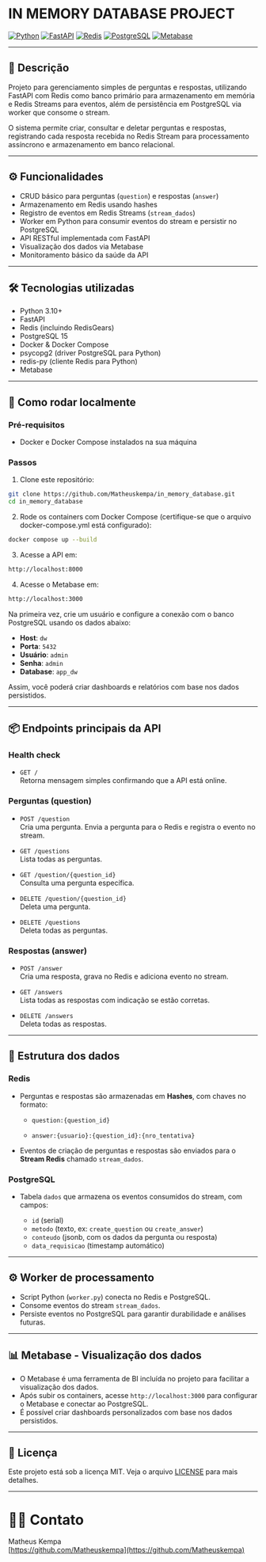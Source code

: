 # IN MEMORY DATABASE PROJECT

[![Python](https://img.shields.io/badge/python-3.10-blue.svg)](https://www.python.org/) 
[![FastAPI](https://img.shields.io/badge/FastAPI-0.95-green.svg)](https://fastapi.tiangolo.com/)
[![Redis](https://img.shields.io/badge/Redis-7.0-orange.svg)](https://redis.io/)
[![PostgreSQL](https://img.shields.io/badge/PostgreSQL-15-blue.svg)](https://www.postgresql.org/)
[![Metabase](https://img.shields.io/badge/Metabase-Dashboard-blueviolet.svg)](https://www.metabase.com/)

---

## 📝 Descrição

Projeto para gerenciamento simples de perguntas e respostas, utilizando FastAPI com Redis como banco primário para armazenamento em memória e Redis Streams para eventos, além de persistência em PostgreSQL via worker que consome o stream.

O sistema permite criar, consultar e deletar perguntas e respostas, registrando cada resposta recebida no Redis Stream para processamento assíncrono e armazenamento em banco relacional.

---

## ⚙️ Funcionalidades

- CRUD básico para perguntas (`question`) e respostas (`answer`)
- Armazenamento em Redis usando hashes
- Registro de eventos em Redis Streams (`stream_dados`)
- Worker em Python para consumir eventos do stream e persistir no PostgreSQL
- API RESTful implementada com FastAPI
- Visualização dos dados via Metabase
- Monitoramento básico da saúde da API

---

## 🛠 Tecnologias utilizadas

- Python 3.10+
- FastAPI
- Redis (incluindo RedisGears)
- PostgreSQL 15
- Docker & Docker Compose
- psycopg2 (driver PostgreSQL para Python)
- redis-py (cliente Redis para Python)
- Metabase

---

## 🚀 Como rodar localmente

### Pré-requisitos

- Docker e Docker Compose instalados na sua máquina

### Passos

1. Clone este repositório:

```bash
git clone https://github.com/Matheuskempa/in_memory_database.git
cd in_memory_database
```

2. Rode os containers com Docker Compose (certifique-se que o arquivo docker-compose.yml está configurado):
```bash
docker compose up --build
```

3. Acesse a API em:
```bash
http://localhost:8000
```

4. Acesse o Metabase em:
```bash
http://localhost:3000
```
Na primeira vez, crie um usuário e configure a conexão com o banco PostgreSQL usando os dados abaixo:

- **Host**: `dw`
- **Porta**: `5432`
- **Usuário**: `admin`
- **Senha**: `admin`
- **Database**: `app_dw`

Assim, você poderá criar dashboards e relatórios com base nos dados persistidos.

---

## 📦 Endpoints principais da API

### Health check

- `GET /`  
  Retorna mensagem simples confirmando que a API está online.

### Perguntas (question)

- `POST /question`  
  Cria uma pergunta. Envia a pergunta para o Redis e registra o evento no stream.

- `GET /questions`  
  Lista todas as perguntas.

- `GET /question/{question_id}`  
  Consulta uma pergunta específica.

- `DELETE /question/{question_id}`  
  Deleta uma pergunta.

- `DELETE /questions`  
  Deleta todas as perguntas.

### Respostas (answer)

- `POST /answer`  
  Cria uma resposta, grava no Redis e adiciona evento no stream.

- `GET /answers`  
  Lista todas as respostas com indicação se estão corretas.

- `DELETE /answers`  
  Deleta todas as respostas.

---

## 🧱 Estrutura dos dados

### Redis

- Perguntas e respostas são armazenadas em **Hashes**, com chaves no formato:

  - `question:{question_id}`

  - `answer:{usuario}:{question_id}:{nro_tentativa}`

- Eventos de criação de perguntas e respostas são enviados para o **Stream Redis** chamado `stream_dados`.

### PostgreSQL

- Tabela `dados` que armazena os eventos consumidos do stream, com campos:

  - `id` (serial)
  - `metodo` (texto, ex: `create_question` ou `create_answer`)
  - `conteudo` (jsonb, com os dados da pergunta ou resposta)
  - `data_requisicao` (timestamp automático)

---

## ⚙️ Worker de processamento

- Script Python (`worker.py`) conecta no Redis e PostgreSQL.
- Consome eventos do stream `stream_dados`.
- Persiste eventos no PostgreSQL para garantir durabilidade e análises futuras.

---

## 📊 Metabase - Visualização dos dados

- O Metabase é uma ferramenta de BI incluída no projeto para facilitar a visualização dos dados.
- Após subir os containers, acesse `http://localhost:3000` para configurar o Metabase e conectar ao PostgreSQL.
- É possível criar dashboards personalizados com base nos dados persistidos.

---

## 📄 Licença

Este projeto está sob a licença MIT. Veja o arquivo [LICENSE](LICENSE) para mais detalhes.

---

# 🙋‍♂️ Contato

Matheus Kempa  
[https://github.com/Matheuskempa](https://github.com/Matheuskempa)
